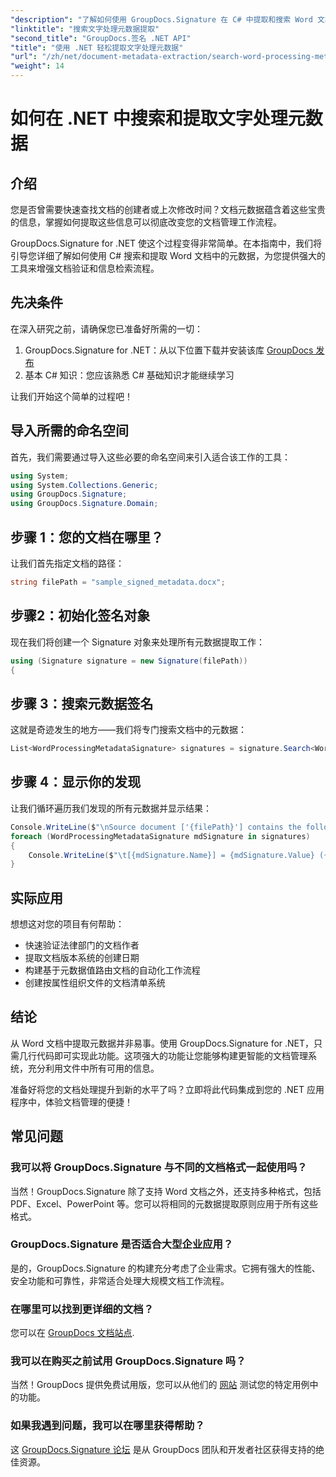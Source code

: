 ```yaml
---
"description": "了解如何使用 GroupDocs.Signature 在 C# 中提取和搜索 Word 文档元数据。本分步指南将帮助您简化文档管理。"
"linktitle": "搜索文字处理元数据提取"
"second_title": "GroupDocs.签名 .NET API"
"title": "使用 .NET 轻松提取文字处理元数据"
"url": "/zh/net/document-metadata-extraction/search-word-processing-metadata-extraction/"
"weight": 14
---
```


# 如何在 .NET 中搜索和提取文字处理元数据

## 介绍

您是否曾需要快速查找文档的创建者或上次修改时间？文档元数据蕴含着这些宝贵的信息，掌握如何提取这些信息可以彻底改变您的文档管理工作流程。

GroupDocs.Signature for .NET 使这个过程变得非常简单。在本指南中，我们将引导您详细了解如何使用 C# 搜索和提取 Word 文档中的元数据，为您提供强大的工具来增强文档验证和信息检索流程。

## 先决条件

在深入研究之前，请确保您已准备好所需的一切：

1. GroupDocs.Signature for .NET：从以下位置下载并安装该库 [GroupDocs 发布](https://releases.groupdocs.com/signature/net/)
2. 基本 C# 知识：您应该熟悉 C# 基础知识才能继续学习

让我们开始这个简单的过程吧！

## 导入所需的命名空间

首先，我们需要通过导入这些必要的命名空间来引入适合该工作的工具：

```csharp
using System;
using System.Collections.Generic;
using GroupDocs.Signature;
using GroupDocs.Signature.Domain;
```

## 步骤 1：您的文档在哪里？

让我们首先指定文档的路径：

```csharp
string filePath = "sample_signed_metadata.docx";
```

## 步骤2：初始化签名对象

现在我们将创建一个 Signature 对象来处理所有元数据提取工作：

```csharp
using (Signature signature = new Signature(filePath))
{
```

## 步骤 3：搜索元数据签名

这就是奇迹发生的地方——我们将专门搜索文档中的元数据：

```csharp
List<WordProcessingMetadataSignature> signatures = signature.Search<WordProcessingMetadataSignature>(SignatureType.Metadata);
```

## 步骤 4：显示你的发现

让我们循环遍历我们发现的所有元数据并显示结果：

```csharp
Console.WriteLine($"\nSource document ['{filePath}'] contains the following signatures:");
foreach (WordProcessingMetadataSignature mdSignature in signatures)
{
    Console.WriteLine($"\t[{mdSignature.Name}] = {mdSignature.Value} ({mdSignature.Type})");
}
```

## 实际应用

想想这对您的项目有何帮助：
- 快速验证法律部门的文档作者
- 提取文档版本系统的创建日期
- 构建基于元数据值路由文档的自动化工作流程
- 创建按属性组织文件的文档清单系统

## 结论

从 Word 文档中提取元数据并非易事。使用 GroupDocs.Signature for .NET，只需几行代码即可实现此功能。这项强大的功能让您能够构建更智能的文档管理系统，充分利用文件中所有可用的信息。

准备好将您的文档处理提升到新的水平了吗？立即将此代码集成到您的 .NET 应用程序中，体验文档管理的便捷！

## 常见问题

### 我可以将 GroupDocs.Signature 与不同的文档格式一起使用吗？

当然！GroupDocs.Signature 除了支持 Word 文档之外，还支持多种格式，包括 PDF、Excel、PowerPoint 等。您可以将相同的元数据提取原则应用于所有这些格式。

### GroupDocs.Signature 是否适合大型企业应用？

是的，GroupDocs.Signature 的构建充分考虑了企业需求。它拥有强大的性能、安全功能和可靠性，非常适合处理大规模文档工作流程。

### 在哪里可以找到更详细的文档？

您可以在 [GroupDocs 文档站点](https://tutorials。groupdocs.com/signature/net/).

### 我可以在购买之前试用 GroupDocs.Signature 吗？

当然！GroupDocs 提供免费试用版，您可以从他们的 [网站](https://releases.groupdocs.com/) 测试您的特定用例中的功能。

### 如果我遇到问题，我可以在哪里获得帮助？

这 [GroupDocs.Signature 论坛](https://forum.groupdocs.com/c/signature/13) 是从 GroupDocs 团队和开发者社区获得支持的绝佳资源。